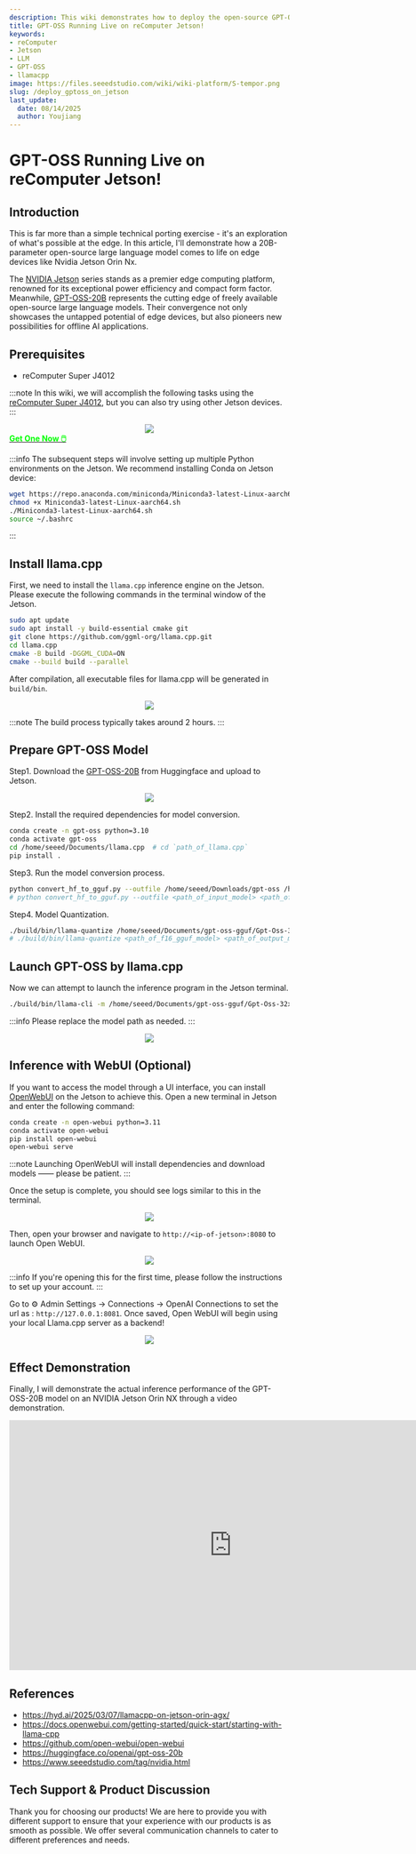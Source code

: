 ```yaml
---
description: This wiki demonstrates how to deploy the open-source GPT-OSS-20B large language model on an NVIDIA Jetson Orin NX using llama.cpp, showcasing edge AI capabilities. It provides step-by-step instructions for installation, model conversion, quantization, and running inference with optional web UI integration.
title: GPT-OSS Running Live on reComputer Jetson!
keywords:
- reComputer
- Jetson
- LLM
- GPT-OSS
- llamacpp
image: https://files.seeedstudio.com/wiki/wiki-platform/S-tempor.png
slug: /deploy_gptoss_on_jetson
last_update:
  date: 08/14/2025
  author: Youjiang
---
```



# GPT-OSS Running Live on reComputer Jetson!

## Introduction

This is far more than a simple technical porting exercise - it's an exploration of what's possible at the edge. In this article, I'll demonstrate how a 20B-parameter open-source large language model comes to life on edge devices like Nvidia Jetson Orin Nx.

The [NVIDIA Jetson](https://www.seeedstudio.com/tag/nvidia.html) series stands as a premier edge computing platform, renowned for its exceptional power efficiency and compact form factor. Meanwhile, [GPT-OSS-20B](https://github.com/openai/gpt-oss) represents the cutting edge of freely available open-source large language models. Their convergence not only showcases the untapped potential of edge devices, but also pioneers new possibilities for offline AI applications. 


## Prerequisites

- reComputer Super J4012


:::note
In this wiki, we will accomplish the following tasks using the [reComputer Super J4012](https://www.seeedstudio.com/reComputer-Super-Bundle.html), but you can also try using other Jetson devices.
:::

<div align="center">
    <img width={800} 
     src="https://files.seeedstudio.com/wiki/reComputer-Jetson/gpt_oss/recomputer_super.png" />
</div>

<div class="get_one_now_container" style={{textAlign: 'center'}}>
    <a class="get_one_now_item" href="https://www.seeedstudio.com/reComputer-Super-J4012-p-6443.html" target="_blank">
        <strong><span><font color={'FFFFFF'} size={"4"}> Get One Now 🖱️</font></span></strong>
    </a>
</div>

:::info
The subsequent steps will involve setting up multiple Python environments on the Jetson. We recommend installing Conda on Jetson device:
```bash
wget https://repo.anaconda.com/miniconda/Miniconda3-latest-Linux-aarch64.sh
chmod +x Miniconda3-latest-Linux-aarch64.sh
./Miniconda3-latest-Linux-aarch64.sh
source ~/.bashrc
```
:::

## Install llama.cpp

First, we need to install the `llama.cpp` inference engine on the Jetson. Please execute the following commands in the terminal window of the Jetson.

```bash
sudo apt update
sudo apt install -y build-essential cmake git 
git clone https://github.com/ggml-org/llama.cpp.git
cd llama.cpp
cmake -B build -DGGML_CUDA=ON
cmake --build build --parallel
```

After compilation, all executable files for llama.cpp will be generated in `build/bin`.

<div align="center">
    <img width={800} 
     src="https://files.seeedstudio.com/wiki/reComputer-Jetson/gpt_oss/install_llamacpp.png" />
</div>

:::note
The build process typically takes around 2 hours.
:::

## Prepare GPT-OSS Model

Step1. Download the [GPT-OSS-20B](https://huggingface.co/openai/gpt-oss-20b/tree/main) from Huggingface and upload to Jetson.

<div align="center">
    <img width={800} 
     src="https://files.seeedstudio.com/wiki/reComputer-Jetson/gpt_oss/download_model.png" />
</div>

Step2. Install the required dependencies for model conversion.

```bash
conda create -n gpt-oss python=3.10
conda activate gpt-oss
cd /home/seeed/Documents/llama.cpp  # cd `path_of_llama.cpp` 
pip install .
```

Step3. Run the model conversion process.

```bash
python convert_hf_to_gguf.py --outfile /home/seeed/Downloads/gpt-oss /home/seeed/Documents/gpt-oss-gguf/
# python convert_hf_to_gguf.py --outfile <path_of_input_model> <path_of_output_model>
```

Step4. Model Quantization.

```bash
./build/bin/llama-quantize /home/seeed/Documents/gpt-oss-gguf/Gpt-Oss-32x2.4B-F16.gguf /home/seeed/Documents/gpt-oss-gguf-Q4/Gpt-Oss-32x2.4B-Q4.gguf Q4_K
# ./build/bin/llama-quantize <path_of_f16_gguf_model> <path_of_output_model> <quantization_method>
```

## Launch GPT-OSS by llama.cpp

Now we can attempt to launch the inference program in the Jetson terminal.

```bash
./build/bin/llama-cli -m /home/seeed/Documents/gpt-oss-gguf/Gpt-Oss-32x2.4B-F16.gguf -ngl 40
```

:::info
Please replace the model path as needed.
:::

<div align="center">
    <img width={800} 
     src="https://files.seeedstudio.com/wiki/reComputer-Jetson/gpt_oss/run.gif" />
</div>

## Inference with WebUI (Optional)
If you want to access the model through a UI interface, you can install [OpenWebUI](https://github.com/open-webui/open-webui) on the Jetson to achieve this. 
Open a new terminal in Jetson and enter the following command:

```bash
conda create -n open-webui python=3.11
conda activate open-webui
pip install open-webui
open-webui serve
```

:::note
Launching OpenWebUI will install dependencies and download models —— please be patient.
:::

Once the setup is complete, you should see logs similar to this in the terminal.

<div align="center">
    <img width={800} 
     src="https://files.seeedstudio.com/wiki/reComputer-Jetson/gpt_oss/openwebui.png" />
</div>

Then, open your browser and navigate to `http://<ip-of-jetson>:8080` to launch Open WebUI.

<div align="center">
    <img width={800} 
     src="https://files.seeedstudio.com/wiki/reComputer-Jetson/gpt_oss/browser.png" />
</div>

:::info
If you're opening this for the first time, please follow the instructions to set up your account.
:::

Go to ⚙️ Admin Settings → Connections → OpenAI Connections to set the url as : `http://127.0.0.1:8081`.  Once saved, Open WebUI will begin using your local Llama.cpp server as a backend!

<div align="center">
    <img width={800} 
     src="https://files.seeedstudio.com/wiki/reComputer-Jetson/gpt_oss/set_model.png" />
</div>


## Effect Demonstration

Finally, I will demonstrate the actual inference performance of the GPT-OSS-20B model on an NVIDIA Jetson Orin NX through a video demonstration.

<div align="center">
    <iframe width="800" height="450" src="https://www.youtube.com/embed/kcN731Jyce4" title="GPT-OSS Running Live on NVIDIA Jetson Orin NX!" frameborder="0" allow="accelerometer; autoplay; clipboard-write; encrypted-media; gyroscope; picture-in-picture; web-share" referrerpolicy="strict-origin-when-cross-origin" allowfullscreen></iframe>
</div>

## References
- https://hyd.ai/2025/03/07/llamacpp-on-jetson-orin-agx/
- https://docs.openwebui.com/getting-started/quick-start/starting-with-llama-cpp
- https://github.com/open-webui/open-webui
- https://huggingface.co/openai/gpt-oss-20b
- https://www.seeedstudio.com/tag/nvidia.html


## Tech Support & Product Discussion

Thank you for choosing our products! We are here to provide you with different support to ensure that your experience with our products is as smooth as possible. We offer several communication channels to cater to different preferences and needs.

<div class="button_tech_support_container">
<a href="https://forum.seeedstudio.com/" class="button_forum"></a> 
<a href="https://www.seeedstudio.com/contacts" class="button_email"></a>
</div>

<div class="button_tech_support_container">
<a href="https://discord.gg/eWkprNDMU7" class="button_discord"></a> 
<a href="https://github.com/Seeed-Studio/wiki-documents/discussions/69" class="button_discussion"></a>
</div>